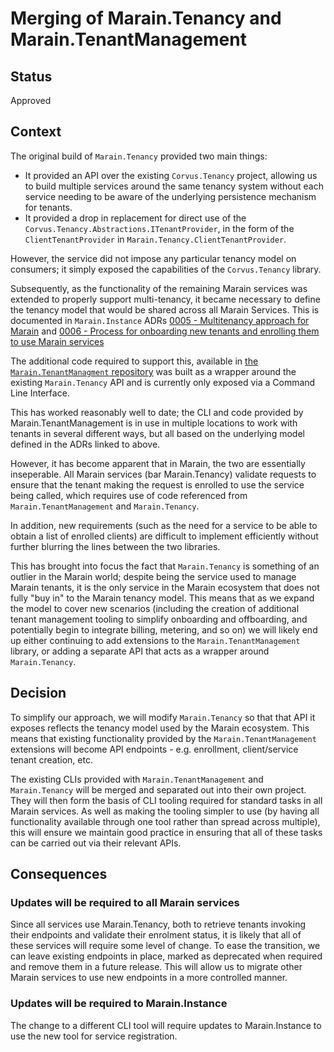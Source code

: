 # Merging of Marain.Tenancy and Marain.TenantManagement

## Status

Approved

## Context

The original build of `Marain.Tenancy` provided two main things:
- It provided an API over the existing `Corvus.Tenancy` project, allowing us to build multiple services around the same tenancy system without each service needing to be aware of the underlying persistence mechanism for tenants.
- It provided a drop in replacement for direct use of the `Corvus.Tenancy.Abstractions.ITenantProvider`, in the form of the `ClientTenantProvider` in `Marain.Tenancy.ClientTenantProvider`.

However, the service did not impose any particular tenancy model on consumers; it simply exposed the capabilities of the `Corvus.Tenancy` library.

Subsequently, as the functionality of the remaining Marain services was extended to properly support multi-tenancy, it became necessary to define the tenancy model that would be shared across all Marain Services. This is documented in `Marain.Instance` ADRs [0005 - Multitenancy approach for Marain](https://github.com/marain-dotnet/Marain.Instance/blob/master/docs/adr/0005-multitenancy-approach-for-marain.md) and [0006 - Process for onboarding new tenants and enrolling them to use Marain services](https://github.com/marain-dotnet/Marain.Instance/blob/master/docs/adr/0006-process-for-onboarding-new-tenants.md)

The additional code required to support this, available in [the `Marain.TenantManagment` repository](https://github.com/marain-dotnet/Marain.TenantManagement) was built as a wrapper around the existing `Marain.Tenancy` API and is currently only exposed via a Command Line Interface.

This has worked reasonably well to date; the CLI and code provided by Marain.TenantManagement is in use in multiple locations to work with tenants in several different ways, but all based on the underlying model defined in the ADRs linked to above.

However, it has become apparent that in Marain, the two are essentially inseperable. All Marain services (bar Marain.Tenancy) validate requests to ensure that the tenant making the request is enrolled to use the service being called, which requires use of code referenced from `Marain.TenantManagement` and `Marain.Tenancy`.

In addition, new requirements (such as the need for a service to be able to obtain a list of enrolled clients) are difficult to implement efficiently without further blurring the lines between the two libraries.

This has brought into focus the fact that `Marain.Tenancy` is something of an outlier in the Marain world; despite being the service used to manage Marain tenants, it is the only service in the Marain ecosystem that does not fully "buy in" to the Marain tenancy model. This means that as we expand the model to cover new scenarios (including the creation of additional tenant management tooling to simplify onboarding and offboarding, and potentially begin to integrate billing, metering, and so on) we will likely end up either continuing to add extensions to the `Marain.TenantManagement` library, or adding a separate API that acts as a wrapper around `Marain.Tenancy`.

## Decision

To simplify our approach, we will modify `Marain.Tenancy` so that that API it exposes reflects the tenancy model used by the Marain ecosystem. This means that existing functionality provided by the `Marain.TenantManagement` extensions will become API endpoints - e.g. enrollment, client/service tenant creation, etc.

The existing CLIs provided with `Marain.TenantManagement` and `Marain.Tenancy` will be merged and separated out into their own project. They will then form the basis of CLI tooling required for standard tasks in all Marain services. As well as making the tooling simpler to use (by having all functionality available through one tool rather than spread across multiple), this will ensure we maintain good practice in ensuring that all of these tasks can be carried out via their relevant APIs.

## Consequences

### Updates will be required to all Marain services

Since all services use Marain.Tenancy, both to retrieve tenants invoking their endpoints and validate their enrolment status, it is likely that all of these services will require some level of change. To ease the transition, we can leave existing endpoints in place, marked as deprecated when required and remove them in a future release. This will allow us to migrate other Marain services to use new endpoints in a more controlled manner.

### Updates will be required to Marain.Instance

The change to a different CLI tool will require updates to Marain.Instance to use the new tool for service registration.
